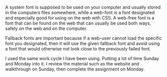 A system font is supposed to be used on your computer and usually stored in the computers
files somewhere, while a web-font is a font designated and especially good for using on the
web with CSS. A web-free font is a font that can be found on the web that can usually be used
both ways, safely on the web and on the computer.

Fallback fonts are important because if a web-user cannot load the specific font you designated,
then it will use the given fallback font and avoid using a font that would otherwise not
look close to the previously failed font.

I used the same work cycle I have been using. Putting a lot of time Sunday and Monday into it.
I review the material such as the website and walkthrough on Sunday, then complete
the assignment on Monday.
